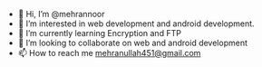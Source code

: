 - 👋 Hi, I’m @mehrannoor
- 👀 I’m interested in web development and android development.
- 🌱 I’m currently learning Encryption and FTP
- 💞️ I’m looking to collaborate on web and android development
- 📫 How to reach me mehranullah451@gmail.com

<!---
mehrannoor/mehrannoor is a ✨ special ✨ repository because its `README.md` (this file) appears on your GitHub profile.
You can click the Preview link to take a look at your changes.
--->
